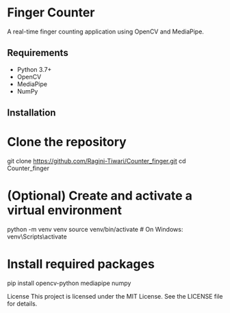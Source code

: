 # Finger Counter


A real-time finger counting application using OpenCV and MediaPipe.

## Requirements
- Python 3.7+
- OpenCV
- MediaPipe
- NumPy
## Installation

# Clone the repository
git clone https://github.com/Ragini-Tiwari/Counter_finger.git
cd Counter_finger

# (Optional) Create and activate a virtual environment
python -m venv venv
source venv/bin/activate  # On Windows: venv\Scripts\activate

# Install required packages
pip install opencv-python mediapipe numpy

License
This project is licensed under the MIT License. See the LICENSE file for details.

